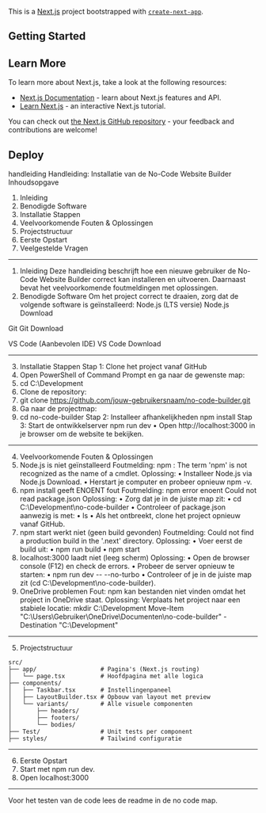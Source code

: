 This is a [Next.js](https://nextjs.org) project bootstrapped with [`create-next-app`](https://nextjs.org/docs/app/api-reference/cli/create-next-app).

## Getting Started

## Learn More

To learn more about Next.js, take a look at the following resources:

- [Next.js Documentation](https://nextjs.org/docs) - learn about Next.js features and API.
- [Learn Next.js](https://nextjs.org/learn) - an interactive Next.js tutorial.

You can check out [the Next.js GitHub repository](https://github.com/vercel/next.js) - your feedback and contributions are welcome!

## Deploy 

handleiding
Handleiding: Installatie van de No-Code Website Builder
Inhoudsopgave
1.	Inleiding
2.	Benodigde Software
3.	Installatie Stappen
4.	Veelvoorkomende Fouten & Oplossingen
5.	Projectstructuur
6.	Eerste Opstart
7.	Veelgestelde Vragen
________________________________________
1. Inleiding
Deze handleiding beschrijft hoe een nieuwe gebruiker de No-Code Website Builder correct kan installeren en uitvoeren. Daarnaast bevat het veelvoorkomende foutmeldingen met oplossingen.
2. Benodigde Software
Om het project correct te draaien, zorg dat de volgende software is geïnstalleerd:
Node.js (LTS versie)	Node.js Download

Git	Git Download

VS Code (Aanbevolen IDE)	VS Code Download

________________________________________
3. Installatie Stappen
Stap 1: Clone het project vanaf GitHub
1.	Open PowerShell of Command Prompt en ga naar de gewenste map: 
2.	cd C:\Development
3.	Clone de repository: 
4.	git clone https://github.com/jouw-gebruikersnaam/no-code-builder.git
5.	Ga naar de projectmap: 
6.	cd no-code-builder
Stap 2: Installeer afhankelijkheden
npm install
Stap 3: Start de ontwikkelserver
npm run dev
•	Open http://localhost:3000 in je browser om de website te bekijken.
________________________________________
4. Veelvoorkomende Fouten & Oplossingen
1. Node.js is niet geïnstalleerd
Foutmelding:
npm : The term 'npm' is not recognized as the name of a cmdlet.
Oplossing:
•	Installeer Node.js via Node.js Download.
•	Herstart je computer en probeer opnieuw npm -v.
2. npm install geeft ENOENT fout
Foutmelding:
npm error enoent Could not read package.json
Oplossing:
•	Zorg dat je in de juiste map zit: 
•	cd C:\Development\no-code-builder
•	Controleer of package.json aanwezig is met: 
•	ls
•	Als het ontbreekt, clone het project opnieuw vanaf GitHub.
3. npm start werkt niet (geen build gevonden)
Foutmelding:
Could not find a production build in the '.next' directory.
Oplossing:
•	Voer eerst de build uit: 
•	npm run build
•	npm start
4. localhost:3000 laadt niet (leeg scherm)
Oplossing:
•	Open de browser console (F12) en check de errors.
•	Probeer de server opnieuw te starten: 
•	npm run dev -- --no-turbo
•	Controleer of je in de juiste map zit (cd C:\Development\no-code-builder).
5. OneDrive problemen
Fout: npm kan bestanden niet vinden omdat het project in OneDrive staat.
Oplossing: Verplaats het project naar een stabiele locatie:
mkdir C:\Development
Move-Item "C:\Users\Gebruiker\OneDrive\Documenten\no-code-builder" -Destination "C:\Development"
________________________________________
5. Projectstructuur
```
src/
├── app/                  # Pagina's (Next.js routing)
│   └── page.tsx          # Hoofdpagina met alle logica
├── components/           
│   ├── Taskbar.tsx       # Instellingenpaneel
│   ├── LayoutBuilder.tsx # Opbouw van layout met preview
│   └── variants/         # Alle visuele componenten
│       ├── headers/
│       ├── footers/
│       └── bodies/
├── Test/                 # Unit tests per component
├── styles/               # Tailwind configuratie
```
________________________________________
6. Eerste Opstart
1.	Start met npm run dev.
3.	Open localhost:3000
________________________________________

Voor het testen van de code lees de readme in de no code map.

